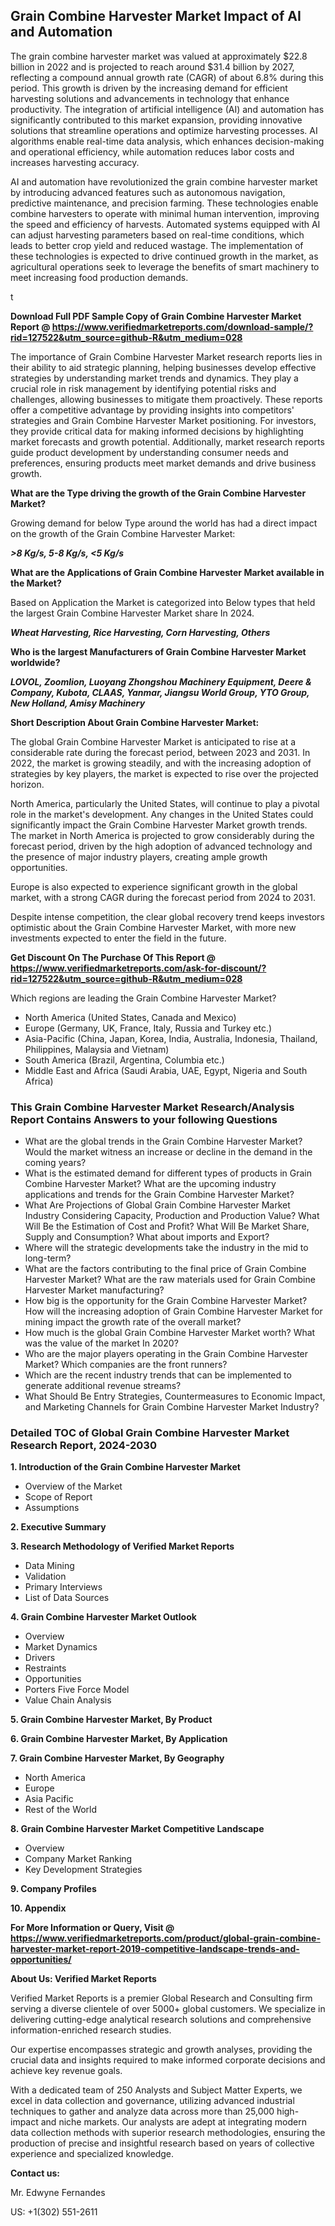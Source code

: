 <h2>Grain Combine Harvester Market Impact of AI and Automation</h2><p>The grain combine harvester market was valued at approximately $22.8 billion in 2022 and is projected to reach around $31.4 billion by 2027, reflecting a compound annual growth rate (CAGR) of about 6.8% during this period. This growth is driven by the increasing demand for efficient harvesting solutions and advancements in technology that enhance productivity. The integration of artificial intelligence (AI) and automation has significantly contributed to this market expansion, providing innovative solutions that streamline operations and optimize harvesting processes. AI algorithms enable real-time data analysis, which enhances decision-making and operational efficiency, while automation reduces labor costs and increases harvesting accuracy.</p><p>AI and automation have revolutionized the grain combine harvester market by introducing advanced features such as autonomous navigation, predictive maintenance, and precision farming. These technologies enable combine harvesters to operate with minimal human intervention, improving the speed and efficiency of harvests. Automated systems equipped with AI can adjust harvesting parameters based on real-time conditions, which leads to better crop yield and reduced wastage. The implementation of these technologies is expected to drive continued growth in the market, as agricultural operations seek to leverage the benefits of smart machinery to meet increasing food production demands.</p>t</p><p id="" class=""><strong>Download Full PDF Sample Copy of Grain Combine Harvester Market Report @ <a href="https://www.verifiedmarketreports.com/download-sample/?rid=127522&utm_source=github-R&utm_medium=028" target="_blank">https://www.verifiedmarketreports.com/download-sample/?rid=127522&utm_source=github-R&utm_medium=028</a></strong></p><p>The importance of&nbsp;Grain Combine Harvester Market research reports lies in their ability to aid strategic planning, helping businesses develop effective strategies by understanding market trends and dynamics. They play a crucial role in risk management by identifying potential risks and challenges, allowing businesses to mitigate them proactively. These reports offer a competitive advantage by providing insights into competitors' strategies and Grain Combine Harvester Market positioning. For investors, they provide critical data for making informed decisions by highlighting market forecasts and growth potential. Additionally, market research reports guide product development by understanding consumer needs and preferences, ensuring products meet market demands and drive business growth.</p><p><strong>What are the&nbsp;Type driving the growth of the Grain Combine Harvester Market?</strong></p><p id="" class="">Growing demand for below Type around the world has had a direct impact on the growth of the Grain Combine Harvester Market:</p><em><strong>>8 Kg/s, 5-8 Kg/s, <5 Kg/s</strong></em></p><strong>What are the&nbsp;Applications&nbsp;of Grain Combine Harvester Market available in the Market?</strong></p><p id="" class="">Based on Application the Market is categorized into Below types that held the largest Grain Combine Harvester Market share In 2024.</p><em><strong>Wheat Harvesting, Rice Harvesting, Corn Harvesting, Others</strong></em></p><strong>Who is the largest Manufacturers of Grain Combine Harvester Market worldwide?</strong></p><p><em><strong>LOVOL, Zoomlion, Luoyang Zhongshou Machinery Equipment, Deere & Company, Kubota, CLAAS, Yanmar, Jiangsu World Group, YTO Group, New Holland, Amisy Machinery</strong></em></p><p id="" class=""><strong>Short Description About Grain Combine Harvester Market:</strong></p><p>The global Grain Combine Harvester Market is anticipated to rise at a considerable rate during the forecast period, between 2023 and 2031. In 2022, the market is growing steadily, and with the increasing adoption of strategies by key players, the market is expected to rise over the projected horizon.</p><p>North America, particularly the United States, will continue to play a pivotal role in the market's development. Any changes in the United States could significantly impact the Grain Combine Harvester Market growth trends. The market in North America is projected to grow considerably during the forecast period, driven by the high adoption of advanced technology and the presence of major industry players, creating ample growth opportunities.</p><p>Europe is also expected to experience significant growth in the global market, with a strong CAGR during the forecast period from 2024 to 2031.</p><p>Despite intense competition, the clear global recovery trend keeps investors optimistic about the Grain Combine Harvester Market, with more new investments expected to enter the field in the future.</p><p id="" class=""><strong>Get Discount On The Purchase Of This Report @ <a href="https://www.verifiedmarketreports.com/ask-for-discount/?rid=127522&utm_source=github-R&utm_medium=028" target="_blank">https://www.verifiedmarketreports.com/ask-for-discount/?rid=127522&utm_source=github-R&utm_medium=028</a></strong></p>Which regions are leading the Grain Combine Harvester Market?</p><ul><li>North America (United States, Canada and Mexico)</li><li>Europe (Germany, UK, France, Italy, Russia and Turkey etc.)</li><li>Asia-Pacific (China, Japan, Korea, India, Australia, Indonesia, Thailand, Philippines, Malaysia and Vietnam)</li><li>South America (Brazil, Argentina, Columbia etc.)</li><li>Middle East and Africa (Saudi Arabia, UAE, Egypt, Nigeria and South Africa)</li></ul><h3 id="" class="">This Grain Combine Harvester Market Research/Analysis Report Contains Answers to your following Questions</h3><ul><li>What are the global trends in the Grain Combine Harvester Market? Would the market witness an increase or decline in the demand in the coming years?</li><li>What is the estimated demand for different types of products in Grain Combine Harvester Market? What are the upcoming industry applications and trends for the Grain Combine Harvester Market?</li><li>What Are Projections of Global Grain Combine Harvester Market Industry Considering Capacity, Production and Production Value? What Will Be the Estimation of Cost and Profit? What Will Be Market Share, Supply and Consumption? What about imports and Export?</li><li>Where will the strategic developments take the industry in the mid to long-term?</li><li>What are the factors contributing to the final price of Grain Combine Harvester Market? What are the raw materials used for Grain Combine Harvester Market manufacturing?</li><li>How big is the opportunity for the Grain Combine Harvester Market? How will the increasing adoption of Grain Combine Harvester Market for mining impact the growth rate of the overall market?</li><li>How much is the global Grain Combine Harvester Market worth? What was the value of the market In 2020?</li><li>Who are the major players operating in the Grain Combine Harvester Market? Which companies are the front runners?</li><li>Which are the recent industry trends that can be implemented to generate additional revenue streams?</li><li>What Should Be Entry Strategies, Countermeasures to Economic Impact, and Marketing Channels for Grain Combine Harvester Market Industry?</li></ul><h3 id="" class="">Detailed TOC of Global Grain Combine Harvester Market Research Report, 2024-2030</h3><p id="" class=""><strong>1. Introduction of the Grain Combine Harvester Market</strong></p><ul><li>Overview of the Market</li><li>Scope of Report</li><li>Assumptions</li></ul><p id="" class=""><strong>2. Executive Summary</strong></p><p id="" class=""><strong>3. Research Methodology of Verified Market Reports</strong></p><ul><li>Data Mining</li><li>Validation</li><li>Primary Interviews</li><li>List of Data Sources</li></ul><p id="" class=""><strong>4. Grain Combine Harvester Market Outlook</strong></p><ul><li>Overview</li><li>Market Dynamics</li><li>Drivers</li><li>Restraints</li><li>Opportunities</li><li>Porters Five Force Model</li><li>Value Chain Analysis</li></ul><p id="" class=""><strong>5. Grain Combine Harvester Market, By Product</strong></p><p id="" class=""><strong>6. Grain Combine Harvester Market, By Application</strong></p><p id="" class=""><strong>7. Grain Combine Harvester Market, By Geography</strong></p><ul><li>North America</li><li>Europe</li><li>Asia Pacific</li><li>Rest of the World</li></ul><p id="" class=""><strong>8. Grain Combine Harvester Market Competitive Landscape</strong></p><ul><li>Overview</li><li>Company Market Ranking</li><li>Key Development Strategies</li></ul><p id="" class=""><strong>9. Company Profiles</strong></p><p id="" class=""><strong>10. Appendix</strong></p><p id="" class=""><strong>For More Information or Query, Visit @ <a href="https://www.verifiedmarketreports.com/product/global-grain-combine-harvester-market-report-2019-competitive-landscape-trends-and-opportunities/" target="_blank">https://www.verifiedmarketreports.com/product/global-grain-combine-harvester-market-report-2019-competitive-landscape-trends-and-opportunities/</a></strong></p><p id="" class=""><strong>About Us: Verified Market Reports</strong></p><p id="" class="">Verified Market Reports is a premier Global Research and Consulting firm serving a diverse clientele of over 5000+ global customers. We specialize in delivering cutting-edge analytical research solutions and comprehensive information-enriched research studies.</p><p id="" class="">Our expertise encompasses strategic and growth analyses, providing the crucial data and insights required to make informed corporate decisions and achieve key revenue goals.</p><p id="" class="">With a dedicated team of 250 Analysts and Subject Matter Experts, we excel in data collection and governance, utilizing advanced industrial techniques to gather and analyze data across more than 25,000 high-impact and niche markets. Our analysts are adept at integrating modern data collection methods with superior research methodologies, ensuring the production of precise and insightful research based on years of collective experience and specialized knowledge.</p><p id="" class=""><strong>Contact us:</strong></p><p id="" class="">Mr. Edwyne Fernandes</p><p id="" class="">US: +1(302) 551-2611</p>